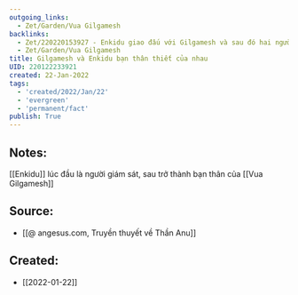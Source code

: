 ```yaml
---
outgoing_links:
  - Zet/Garden/Vua Gilgamesh
backlinks:
  - Zet/220220153927 - Enkidu giao đấu với Gilgamesh và sau đó hai người trở thành bạn thân
  - Zet/Garden/Vua Gilgamesh
title: Gilgamesh và Enkidu bạn thân thiết của nhau
UID: 220122233921
created: 22-Jan-2022
tags:
  - 'created/2022/Jan/22'
  - 'evergreen'
  - 'permanent/fact'
publish: True
---
```

## Notes:
[[Enkidu]] lúc đầu là người giám sát, sau trở thành bạn thân của [[Vua Gilgamesh]]

## Source:
- [[@ angesus.com, Truyền thuyết về Thần Anu]]



## Created:
- [[2022-01-22]]
